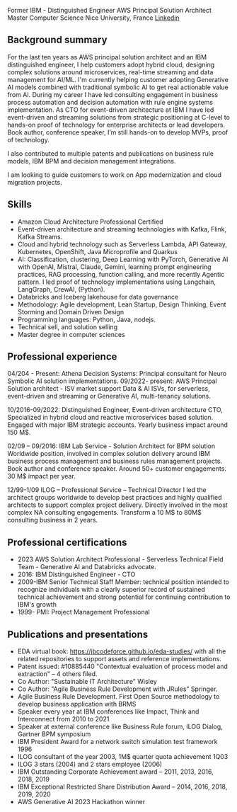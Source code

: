 
Former  IBM - Distinguished Engineer
AWS Principal Solution Architect 
Master Computer Science Nice University, France                                               [Linkedin](https://www.linkedin.com/in/jeromeboyer/)


## Background summary

For the last ten years as AWS principal solution architect and an IBM distinguished engineer, I help customers adopt hybrid cloud, designing complex solutions around microservices, real-time streaming and data management for AI/ML. I'm currently helping customer adopting Generative AI models combined with traditional symbolic AI to get real actionable value from AI. 
During my career I have led consulting engagement in business process automation and decision automation with rule engine systems implementation. As CTO for event-driven architecture at IBM I have led event-driven and streaming solutions from strategic positioning at C-level to hands-on proof of technology for enterprise architects or lead developers.
Book author, conference speaker, I’m still hands-on to develop MVPs, proof of technology. 

I also contributed to multiple patents and publications on business rule models, IBM BPM and decision management integrations.

I am looking to guide customers to work on App modernization and cloud migration projects.

## Skills

* Amazon Cloud Architecture Professional Certified
* Event-driven architecture and streaming technologies with Kafka, Flink, Kafka Streams.
* Cloud and hybrid technology such as Serverless Lambda, API Gateway, Kubernetes, OpenShift, Java Microprofile and Quarkus
* AI: Classification, clustering, Deep Learning with PyTorch, 
Generative AI with OpenAI, Mistral, Claude, Gemini, learning prompt engineering practices, RAG processing, function calling, and more recently Agentic pattern. I led  proof of technology implementations using Langchain, LangGraph, CrewAI,  (Python). 
* Databricks and Iceberg lakehouse for data governance 
* Methodology: Agile development, Lean Startup, Design Thinking, Event Storming and Domain Driven Design
* Programming languages: Python, Java, nodejs.
* Technical sell, and solution selling
* Master degree in computer sciences


## Professional experience

04/204 - Present: Athena Decision Systems: Principal consultant for Neuro Symbolic AI solution implementations.
09/2022- present: AWS Principal Solution architect - ISV market support Data & AI ISVs, for serverless, event-driven and streaming or Generative AI, multi-tenancy solutions.

10/2016-09/2022: Distinguished Engineer, Event-driven architecture CTO, Specialized in hybrid cloud and reactive microservices based solution. Engaged with major IBM strategic accounts. Yearly business impact around 150 M$. 

02/09 – 09/2016: IBM Lab Service - Solution Architect for BPM solution
Worldwide position, involved in complex solution delivery around IBM business process management and business rules management projects. Book author and conference speaker. Around 50+ customer engagements. 30 M$ impact per year.

12/99-1/09  ILOG – Professional Service – Technical Director
I led the architect groups worldwide to develop best practices and highly qualified architects to support complex project delivery. Directly involved in the most complex NA consulting engagements. Transform a 10 M$ to 80M$ consulting business in 2 years.

## Professional certifications

* 2023 AWS Solution Architect Professional - Serverless Technical Field Team - Generative AI and Databricks advocate.
* 2016: IBM Distinguished Engineer - CTO
* 2009-IBM Senior Technical Staff Member: technical position intended to recognize individuals with a clearly superior record of sustained technical achievement and strong potential for continuing contribution to IBM's growth
* 1999- PMI: Project Management Professional

## Publications and presentations

* EDA virtual book: https://jbcodeforce.github.io/eda-studies/  with  all the related repositories to support assets and reference implementations. 
* Patent issued: #10885440 "Contextual evaluation of process model and extraction" – 4 others filed.
* Co Author: "Sustainable IT Architecture" Wisley
* Co Author: "Agile Business Rule Development with JRules" Springer. 
* Agile Business Rule Development. First Open Source methodology to develop business application with BRMS 
* Speaker every year at IBM conferences like Impact, Think and Interconnect from  2010 to 2021
* Speaker at external conference like Business Rule forum, ILOG Dialog, Gartner BPM symposium
* IBM President Award for a network switch simulation test framework 1996
* ILOG consultant of the year 2003, 1M$ quarter quota achievement 1Q03
* ILOG 3 stars (2004) and 2 stars employee (2006)
* IBM Outstanding Corporate Achievement award – 2011, 2013, 2016, 2018, 2019
* IBM Exceptional Restricted Share Distribution Award – 2014, 2016, 2018, 2019, 2020
* AWS Generative AI 2023 Hackathon winner

